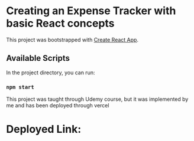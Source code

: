 # Creating an Expense Tracker with basic React concepts

This project was bootstrapped with [Create React App](https://github.com/facebook/create-react-app).

## Available Scripts

In the project directory, you can run:

### `npm start`

This project was taught through Udemy course, but it was implemented by me and has been deployed through vercel

# Deployed Link:


